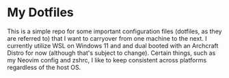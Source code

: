 # My Dotfiles
This is a simple repo for some important configuration files (dotfiles,
as they are referred to) that I want to carryover from one machine to 
the next. I currently utilize WSL on Windows 11 and and dual booted
with an Archcraft Distro for now (although that's subject to change).
Certain things, such as my Neovim config and zshrc, I like to keep 
consistent across platforms regardless of the host OS. 
